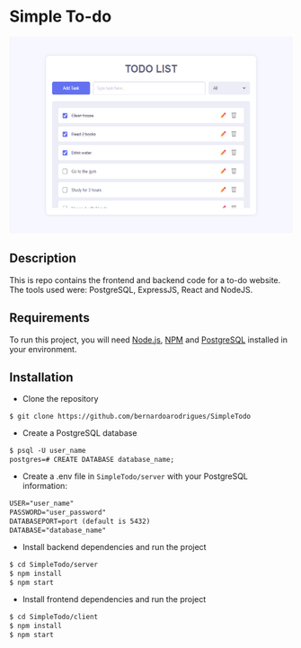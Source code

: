 # Simple To-do

<div style="width: 100%; text-align: center;" align="center">
    <img height="350px" src="./image.png">
</div>

## Description
This is repo contains the frontend and backend code for a to-do website. The tools used were: PostgreSQL, ExpressJS, React and NodeJS.

## Requirements
To run this project, you will need [Node.js](https://nodejs.org/), [NPM](https://www.npmjs.com/) and [PostgreSQL](https://www.postgresql.org/) installed in your environment.

## Installation
- Clone the repository
```
$ git clone https://github.com/bernardoarodrigues/SimpleTodo
```

- Create a PostgreSQL database
```
$ psql -U user_name
postgres=# CREATE DATABASE database_name;
```

- Create a .env file in `SimpleTodo/server` with your PostgreSQL information:
```
USER="user_name"
PASSWORD="user_password"
DATABASEPORT=port (default is 5432)
DATABASE="database_name"
```

- Install backend dependencies and run the project

```
$ cd SimpleTodo/server
$ npm install
$ npm start
```

- Install frontend dependencies and run the project
```
$ cd SimpleTodo/client
$ npm install
$ npm start
```